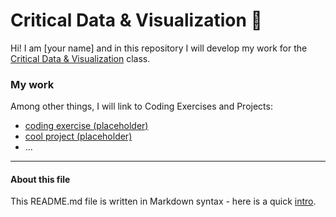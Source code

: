 # Critical Data & Visualization 🦕

Hi! I am [your name] and in this repository I will develop my work for the [Critical Data & Visualization](https://cdv.leoneckert.com/) class.  

### My work

Among other things, I will link to Coding Exercises and Projects:

- [coding exercise (placeholder)](coding-exercises/placeholder)
- [cool project (placeholder)](projects/placeholder)
- ...


---
#### About this file
This README.md file is written in Markdown syntax - here is a quick [intro](https://guides.github.com/features/mastering-markdown/).
